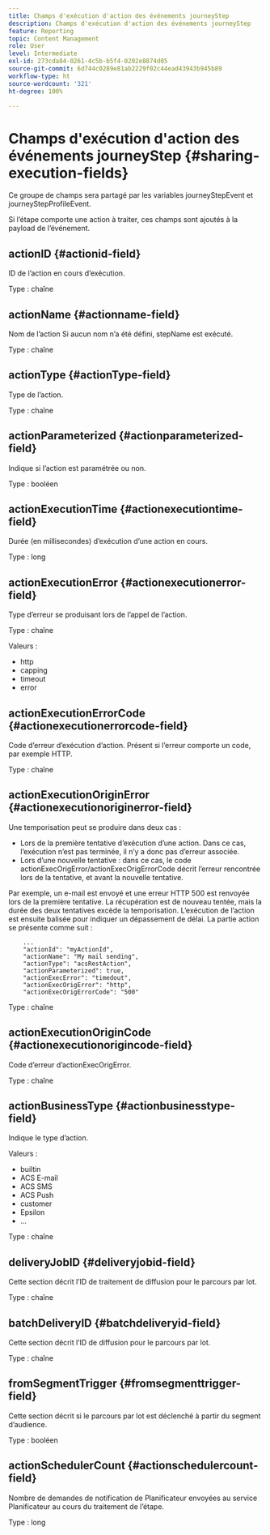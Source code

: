 ```yaml
---
title: Champs d'exécution d'action des événements journeyStep
description: Champs d'exécution d'action des événements journeyStep
feature: Reporting
topic: Content Management
role: User
level: Intermediate
exl-id: 273cda84-0261-4c5b-b5f4-0202e8874d05
source-git-commit: 6d744c0289e81ab2229f02c44ead43943b945b89
workflow-type: ht
source-wordcount: '321'
ht-degree: 100%

---
```


# Champs d&#39;exécution d&#39;action des événements journeyStep {#sharing-execution-fields}

Ce groupe de champs sera partagé par les variables journeyStepEvent et journeyStepProfileEvent.

Si l’étape comporte une action à traiter, ces champs sont ajoutés à la payload de l’événement.

## actionID {#actionid-field}

ID de l’action en cours d’exécution.

Type : chaîne

## actionName {#actionname-field}

Nom de l’action Si aucun nom n’a été défini, stepName est exécuté.

Type : chaîne

## actionType {#actionType-field}

Type de l’action.

Type : chaîne

## actionParameterized {#actionparameterized-field}

Indique si l’action est paramétrée ou non.

Type : booléen

## actionExecutionTime {#actionexecutiontime-field}

Durée (en millisecondes) d’exécution d’une action en cours.

Type : long

## actionExecutionError {#actionexecutionerror-field}

Type d’erreur se produisant lors de l’appel de l’action.

Type : chaîne

Valeurs :
* http
* capping
* timeout
* error

## actionExecutionErrorCode {#actionexecutionerrorcode-field}

Code d’erreur d’exécution d’action. Présent si l’erreur comporte un code, par exemple HTTP.

Type : chaîne

## actionExecutionOriginError {#actionexecutionoriginerror-field}

Une temporisation peut se produire dans deux cas :

* Lors de la première tentative d’exécution d’une action. Dans ce cas, l’exécution n’est pas terminée, il n’y a donc pas d’erreur associée.
* Lors d’une nouvelle tentative : dans ce cas, le code actionExecOrigError/actionExecOrigErrorCode décrit l’erreur rencontrée lors de la tentative, et avant la nouvelle tentative.

Par exemple, un e-mail est envoyé et une erreur HTTP 500 est renvoyée lors de la première tentative. La récupération est de nouveau tentée, mais la durée des deux tentatives excède la temporisation. L’exécution de l’action est ensuite balisée pour indiquer un dépassement de délai. La partie action se présente comme suit :

```
    ...
    "actionId": "myActionId",
    "actionName": "My mail sending",
    "actionType": "acsRestAction",
    "actionParameterized": true,
    "actionExecError": "timedout",
    "actionExecOrigError": "http",
    "actionExecOrigErrorCode": "500"
```

Type : chaîne

## actionExecutionOriginCode {#actionexecutionorigincode-field}

Code d’erreur d’actionExecOrigError.

Type : chaîne

## actionBusinessType {#actionbusinesstype-field}

Indique le type d’action.

Valeurs :

* builtin
* ACS E-mail
* ACS SMS
* ACS Push
* customer
* Epsilon
* ...

Type : chaîne

## deliveryJobID {#deliveryjobid-field}

Cette section décrit l’ID de traitement de diffusion pour le parcours par lot.

Type : chaîne

## batchDeliveryID {#batchdeliveryid-field}

Cette section décrit l’ID de diffusion pour le parcours par lot.

Type : chaîne

## fromSegmentTrigger {#fromsegmenttrigger-field}

Cette section décrit si le parcours par lot est déclenché à partir du segment d’audience.

Type : booléen

## actionSchedulerCount {#actionschedulercount-field}

Nombre de demandes de notification de Planificateur envoyées au service Planificateur au cours du traitement de l’étape.

Type : long
